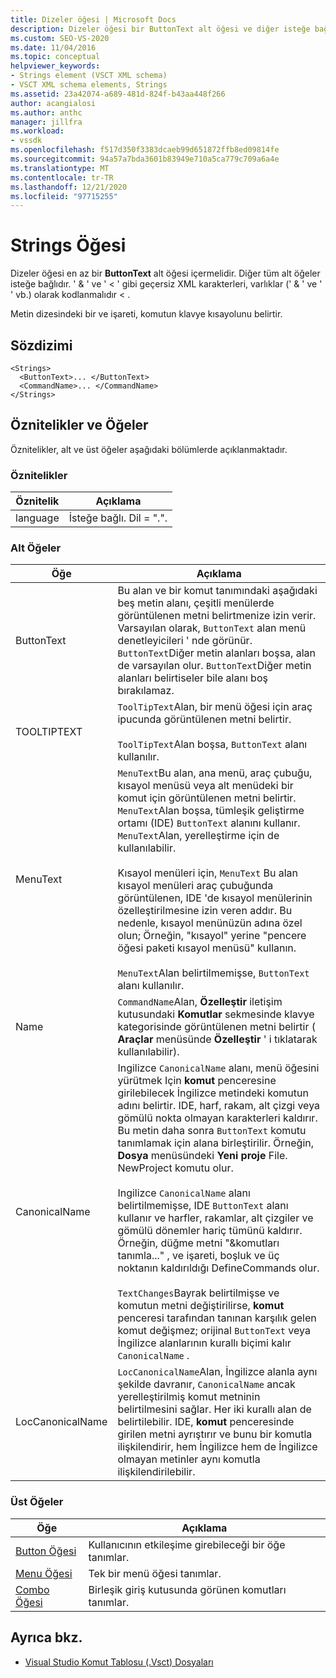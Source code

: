 ```yaml
---
title: Dizeler öğesi | Microsoft Docs
description: Dizeler öğesi bir ButtonText alt öğesi ve diğer isteğe bağlı alt öğeleri içerir. Metin dizesindeki bir ve işareti klavye kısayolunu belirtir.
ms.custom: SEO-VS-2020
ms.date: 11/04/2016
ms.topic: conceptual
helpviewer_keywords:
- Strings element (VSCT XML schema)
- VSCT XML schema elements, Strings
ms.assetid: 23a42074-a689-481d-824f-b43aa448f266
author: acangialosi
ms.author: anthc
manager: jillfra
ms.workload:
- vssdk
ms.openlocfilehash: f517d350f3383dcaeb99d651872ffb8ed09814fe
ms.sourcegitcommit: 94a57a7bda3601b83949e710a5ca779c709a6a4e
ms.translationtype: MT
ms.contentlocale: tr-TR
ms.lasthandoff: 12/21/2020
ms.locfileid: "97715255"
---
```

# <a name="strings-element"></a>Strings Öğesi
Dizeler öğesi en az bir **ButtonText** alt öğesi içermelidir. Diğer tüm alt öğeler isteğe bağlıdır. ' & ' ve ' < ' gibi geçersiz XML karakterleri, varlıklar (' &amp; ' ve ' ' vb.) olarak kodlanmalıdır &lt; .

 Metin dizesindeki bir ve işareti, komutun klavye kısayolunu belirtir.

## <a name="syntax"></a>Sözdizimi

```
<Strings>
  <ButtonText>... </ButtonText>
  <CommandName>... </CommandName>
</Strings>
```

## <a name="attributes-and-elements"></a>Öznitelikler ve Öğeler
 Öznitelikler, alt ve üst öğeler aşağıdaki bölümlerde açıklanmaktadır.

### <a name="attributes"></a>Öznitelikler

|Öznitelik|Açıklama|
|---------------|-----------------|
|language|İsteğe bağlı. Dil = ".".|

### <a name="child-elements"></a>Alt Öğeler

|Öğe|Açıklama|
|-------------|-----------------|
|ButtonText|Bu alan ve bir komut tanımındaki aşağıdaki beş metin alanı, çeşitli menülerde görüntülenen metni belirtmenize izin verir. Varsayılan olarak, `ButtonText` alan menü denetleyicileri ' nde görünür. `ButtonText`Diğer metin alanları boşsa, alan de varsayılan olur. `ButtonText`Diğer metin alanları belirtiseler bile alanı boş bırakılamaz.|
|TOOLTIPTEXT|`ToolTipText`Alan, bir menü öğesi için araç ipucunda görüntülenen metni belirtir.<br /><br /> `ToolTipText`Alan boşsa, `ButtonText` alanı kullanılır.|
|MenuText|`MenuText`Bu alan, ana menü, araç çubuğu, kısayol menüsü veya alt menüdeki bir komut için görüntülenen metni belirtir. `MenuText`Alan boşsa, tümleşik geliştirme ortamı (IDE) `ButtonText` alanını kullanır. `MenuText`Alan, yerelleştirme için de kullanılabilir.<br /><br /> Kısayol menüleri için, `MenuText` Bu alan kısayol menüleri araç çubuğunda görüntülenen, IDE 'de kısayol menülerinin özelleştirilmesine izin veren addır. Bu nedenle, kısayol menünüzün adına özel olun; Örneğin, "kısayol" yerine "pencere öğesi paketi kısayol menüsü" kullanın.<br /><br /> `MenuText`Alan belirtilmemişse, `ButtonText` alanı kullanılır.|
|Name|`CommandName`Alan, **Özelleştir** iletişim kutusundaki **Komutlar** sekmesinde klavye kategorisinde görüntülenen metni belirtir ( **Araçlar** menüsünde **Özelleştir** ' i tıklatarak kullanılabilir).|
|CanonicalName|Ingilizce `CanonicalName` alanı, menü öğesini yürütmek Için **komut** penceresine girilebilecek İngilizce metindeki komutun adını belirtir. IDE, harf, rakam, alt çizgi veya gömülü nokta olmayan karakterleri kaldırır. Bu metin daha sonra `ButtonText` komutu tanımlamak için alana birleştirilir. Örneğin, **Dosya** menüsündeki **Yeni proje** File. NewProject komutu olur.<br /><br /> Ingilizce `CanonicalName` alanı belirtilmemişse, IDE `ButtonText` alanı kullanır ve harfler, rakamlar, alt çizgiler ve gömülü dönemler hariç tümünü kaldırır. Örneğin, düğme metni "&komutları tanımla..." , ve işareti, boşluk ve üç noktanın kaldırıldığı DefineCommands olur.<br /><br /> `TextChanges`Bayrak belirtilmişse ve komutun metni değiştirilirse, **komut** penceresi tarafından tanınan karşılık gelen komut değişmez; orijinal `ButtonText` veya İngilizce alanlarının kurallı biçimi kalır `CanonicalName` .|
|LocCanonicalName|`LocCanonicalName`Alan, İngilizce alanla aynı şekilde davranır, `CanonicalName` ancak yerelleştirilmiş komut metninin belirtilmesini sağlar. Her iki kurallı alan de belirtilebilir. IDE, **komut** penceresinde girilen metni ayrıştırır ve bunu bir komutla ilişkilendirir, hem İngilizce hem de İngilizce olmayan metinler aynı komutla ilişkilendirilebilir.|

### <a name="parent-elements"></a>Üst Öğeler

|Öğe|Açıklama|
|-------------|-----------------|
|[Button Öğesi](../extensibility/button-element.md)|Kullanıcının etkileşime girebileceği bir öğe tanımlar.|
|[Menu Öğesi](../extensibility/menu-element.md)|Tek bir menü öğesi tanımlar.|
|[Combo Öğesi](../extensibility/combo-element.md)|Birleşik giriş kutusunda görünen komutları tanımlar.|

## <a name="see-also"></a>Ayrıca bkz.
- [Visual Studio Komut Tablosu (.Vsct) Dosyaları](../extensibility/internals/visual-studio-command-table-dot-vsct-files.md)
